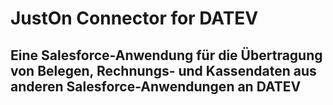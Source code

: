 # JustOn Connector for DATEV

## Eine Salesforce-Anwendung für die Übertragung von Belegen, Rechnungs- und Kassendaten aus anderen Salesforce-Anwendungen an DATEV